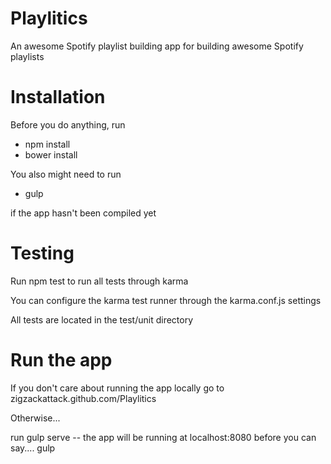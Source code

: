 Playlitics
==========

An awesome Spotify playlist building app for building awesome Spotify playlists

Installation
============

Before you do anything, run

* npm install
* bower install

You also might need to run
* gulp

if the app hasn't been compiled yet

Testing
======

Run npm test to run all tests through karma

You can configure the karma test runner through the karma.conf.js settings

All tests are located in the test/unit directory

Run the app
==========
If you don't care about running the app locally go to zigzackattack.github.com/Playlitics

Otherwise...

run gulp serve -- the app will be running at localhost:8080 before you can say.... gulp
